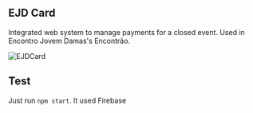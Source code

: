 ## EJD Card

Integrated web system to manage payments for a closed event. Used in Encontro Jovem Damas's Encontrão.

![EJDCard](https://i.imgur.com/vfn607N.png)

## Test

Just run `npm start`. It used Firebase
